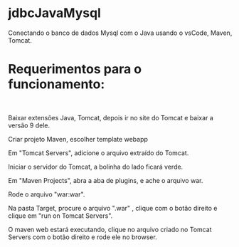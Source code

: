 # jdbcJavaMysql
Conectando o banco de dados Mysql com o Java usando o vsCode, Maven, Tomcat.

<h1> Requerimentos para o funcionamento: </h1>
<br>

<p> Baixar extensões Java, Tomcat, depois ir no site do Tomcat e baixar a versão 9 dele.</p>
<p> Criar projeto Maven, escolher template webapp</p>
<p> Em "Tomcat Servers", adicione o arquivo extraído do Tomcat.</p>
<p> Iniciar o servidor do Tomcat, a bolinha do lado ficará verde. </p>
<p> Em "Maven Projects", abra a aba de plugins, e ache o arquivo war. </p>
<p> Rode o arquivo "war:war". </p>
<p> Na pasta Target, procure o arquivo ".war" , clique com o botão direito e clique em "run on Tomcat Servers". </p>
<p> O maven web estará executando, clique no arquivo criado no Tomcat Servers com o botão direito e rode ele no browser.</p>

